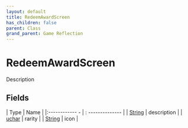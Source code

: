```yaml
---
layout: default
title: RedeemAwardScreen
has_children: false
parent: Class
grand_parent: Game Reflection
---
```

# RedeemAwardScreen
Description 

## Fields
| Type | Name |
|:------------ - | : -------------- |
| [String](game-reflection/components/string.md) | description |
| [uchar](game-reflection/enums/uchar.md) | rarity |
| [String](game-reflection/components/string.md) | icon |
